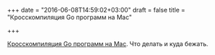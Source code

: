 +++
date = "2016-06-08T14:59:02+03:00"
draft = false
title = "Кросскомпиляция Go программ на Mac"

+++

<p><a href="https://vic.demuzere.be/articles/golang-makefile-crosscompile/">Кросскомпиляция Go программ на Mac</a>. Что делать и куда бежать.</p>

